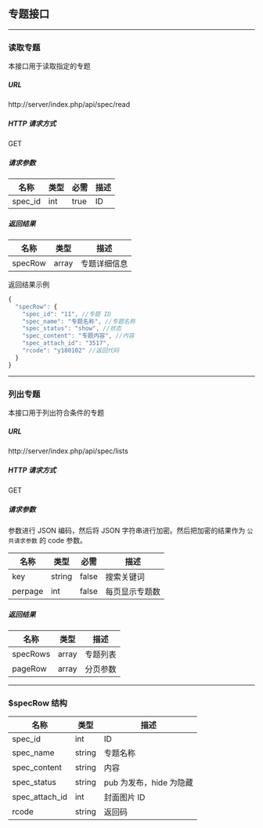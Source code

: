 ## 专题接口

----------

### 读取专题

本接口用于读取指定的专题

##### URL

http://server/index.php/api/spec/read

##### HTTP 请求方式

GET

##### 请求参数

| 名称 | 类型 | 必需 | 描述 |
| - | - | - | - |
| spec_id | int | true | ID |

##### 返回结果

| 名称 | 类型 | 描述 |
| - | - | - |
| specRow | array | 专题详细信息 | 详情请查看 [$specRow](#specRow) |

返回结果示例

``` javascript
{
  "specRow": {
    "spec_id": "11", //专题 ID
    "spec_name": "专题名称", //专题名称
    "spec_status": "show", //状态
    "spec_content": "专题内容", //内容
    "spec_attach_id": "3517",
    "rcode": "y180102" //返回代码
  }
}
```

----------

<span id="lists"></span>

### 列出专题

本接口用于列出符合条件的专题

##### URL

http://server/index.php/api/spec/lists

##### HTTP 请求方式

GET

##### 请求参数

参数进行 JSON 编码，然后将 JSON 字符串进行加密。然后把加密的结果作为 `公共请求参数` 的 code 参数。

| 名称 | 类型 | 必需 | 描述 |
| - | - | - | - |
| key | string | false | 搜索关键词 |
| perpage | int | false | 每页显示专题数 |

##### 返回结果

| 名称 | 类型 | 描述 |
| - | - | - |
| specRows | array | 专题列表 | 详情请查看 [$specRow](#specRow) |
| pageRow | array | 分页参数 | 详情请查看 [分页](pagination.md) |

----------

<span id="specRow"></span>

### $specRow 结构

| 名称 | 类型 | 描述 |
| - | - | - |
| spec_id | int | ID |
| spec_name | string | 专题名称 |
| spec_content | string | 内容 |
| spec_status | string | pub 为发布，hide 为隐藏 |
| spec_attach_id | int | 封面图片 ID | |
| rcode | string | 返回码 |
